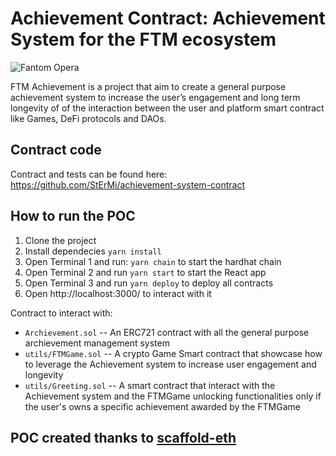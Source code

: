 # Achievement Contract: Achievement System for the FTM ecosystem

![Fantom Opera](https://fantomfoundation-prod-wp-website.s3.ap-southeast-2.amazonaws.com/wp-content/uploads/2021/01/19225127/Fantom-1.png)

FTM Achievement is a project that aim to create a general purpose achievement system to increase the user’s engagement and long term longevity of of the interaction between the user and platform smart contract like Games, DeFi protocols and DAOs.

## Contract code

Contract and tests can be found here: https://github.com/StErMi/achievement-system-contract

## How to run the POC

1. Clone the project
2. Install dependecies `yarn install`
3. Open Terminal 1 and run: `yarn chain` to start the hardhat chain
4. Open Terminal 2 and run `yarn start` to start the React app
5. Open Terminal 3 and run `yarn deploy` to deploy all contracts
6. Open http://localhost:3000/ to interact with it

Contract to interact with:

- `Archievement.sol` -- An ERC721 contract with all the general purpose archievement management system
- `utils/FTMGame.sol` -- A crypto Game Smart contract that showcase how to leverage the Achievement system to increase user engagement and longevity
- `utils/Greeting.sol` -- A smart contract that interact with the Achievement system and the FTMGame unlocking functionalities only if the user's owns a specific achievement awarded by the FTMGame

## POC created thanks to [scaffold-eth](scaffoldeth.io)
